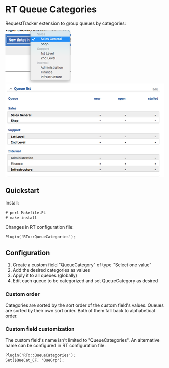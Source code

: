 # RT Queue Categories

RequestTracker extension to group queues by categories:

![Create new ticket](doc/new-ticket.png)
![Queues stats](doc/stats.png)

## Quickstart

Install:

    # perl Makefile.PL
    # make install

Changes in RT configuration file:

    Plugin('RTx::QueueCategories');

## Configuration

1. Create a custom field "QueueCategory" of type "Select one value"
2. Add the desired categories as values
3. Apply it to all queues (globally)
4. Edit each queue to be categorized and set QueueCategory as desired

### Custom order

Categories are sorted by the sort order of the custom field's values.
Queues are sorted by their own sort order.
Both of them fall back to alphabetical order.

### Custom field customization

The custom field's name isn't limited to "QueueCategories".
An alternative name can be configured in RT configuration file:

    Plugin('RTx::QueueCategories');
    Set($QueCat_CF, 'QueGrp');
